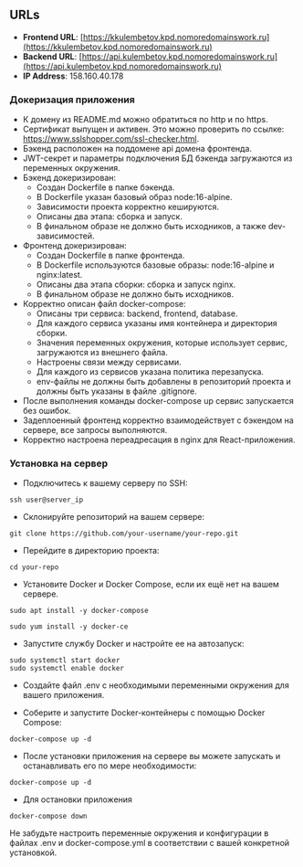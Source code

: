 ## URLs
- **Frontend URL**: [https://kkulembetov.kpd.nomoredomainswork.ru](https://kkulembetov.kpd.nomoredomainswork.ru)
- **Backend URL**: [https://api.kulembetov.kpd.nomoredomainswork.ru](https://api.kulembetov.kpd.nomoredomainswork.ru)
- **IP Address**: 158.160.40.178

### Докеризация приложения
- К домену из README.md можно обратиться по http и по https.
- Сертификат выпущен и активен. Это можно проверить по ссылке: https://www.sslshopper.com/ssl-checker.html.
- Бэкенд расположен на поддомене api домена фронтенда.
- JWT-секрет и параметры подключения БД бэкенда загружаются из переменных окружения.
- Бэкенд докеризирован:
  - Создан Dockerfile в папке бэкенда.
  - В Dockerfile указан базовый образ node:16-alpine.
  - Зависимости проекта корректно кешируются.
  - Описаны два этапа: сборка и запуск.
  - В финальном образе не должно быть исходников, а также dev-зависимостей.
- Фронтенд докеризирован:
  - Создан Dockerfile в папке фронтенда.
  - В Dockerfile используются базовые образы: node:16-alpine и nginx:latest.
  - Описаны два этапа сборки: сборка и запуск nginx.
  - В финальном образе не должно быть исходников.
- Корректно описан файл docker-compose:
  - Описаны три сервиса: backend, frontend, database.
  - Для каждого сервиса указаны имя контейнера и директория сборки.
  - Значения переменных окружения, которые использует сервис, загружаются из внешнего файла.
  - Настроены связи между сервисами.
  - Для каждого из сервисов указана политика перезапуска.
  - env-файлы не должны быть добавлены в репозиторий проекта и должны быть указаны в файле .gitignore.
- После выполнения команды docker-compose up сервис запускается без ошибок.
- Задеплоенный фронтенд корректно взаимодействует с бэкендом на сервере, все запросы выполняются.
- Корректно настроена переадресация в nginx для React-приложения.

### Установка на сервер

- Подключитесь к вашему серверу по SSH:
```
ssh user@server_ip
```

- Склонируйте репозиторий на вашем сервере:
```
git clone https://github.com/your-username/your-repo.git

```

- Перейдите в директорию проекта:
```
cd your-repo
```

- Установите Docker и Docker Compose, если их ещё нет на вашем сервере.
```
sudo apt install -y docker-compose
```
```
sudo yum install -y docker-ce
```

- Запустите службу Docker и настройте ее на автозапуск:
```
sudo systemctl start docker
sudo systemctl enable docker
```

- Создайте файл .env с необходимыми переменными окружения для вашего приложения.

- Соберите и запустите Docker-контейнеры с помощью Docker Compose:

```
docker-compose up -d
```

- После установки приложения на сервере вы можете запускать и останавливать его по мере необходимости:

```
docker-compose up -d
```

- Для остановки приложения
```
docker-compose down
```

Не забудьте настроить переменные окружения и конфигурации в файлах .env и docker-compose.yml в соответствии с вашей конкретной установкой.